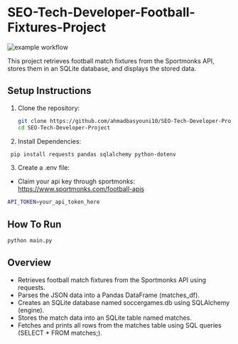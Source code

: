 # SEO-Tech-Developer-Football-Fixtures-Project

![example workflow](https://github.com/ahmadbasyouni10/SEO-Tech-Developer-Project/actions/workflows/check-style.yaml/badge.svg)

This project retrieves football match fixtures from the Sportmonks API, stores them in an SQLite database, and displays the stored data.

## Setup Instructions

1. Clone the repository:
   ```bash
   git clone https://github.com/ahmadbasyouni10/SEO-Tech-Developer-Project
   cd SEO-Tech-Developer-Project
    ```

2. Install Dependencies:
  ```bash
   pip install requests pandas sqlalchemy python-dotenv
  ```

3. Create a .env file:
* Claim your api key through sportmonks:
  https://www.sportmonks.com/football-apis
```bash
API_TOKEN=your_api_token_here
 ```

## How To Run
```bash
python main.py
 ```

## Overview
* Retrieves football match fixtures from the Sportmonks API using requests.
* Parses the JSON data into a Pandas DataFrame (matches_df).
* Creates an SQLite database named soccergames.db using SQLAlchemy (engine).
* Stores the match data into an SQLite table named matches.
* Fetches and prints all rows from the matches table using SQL queries (SELECT * FROM matches;).

